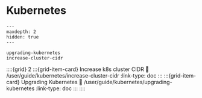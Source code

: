 # Kubernetes

```{toctree}
---
maxdepth: 2
hidden: true
---

upgrading-kubernetes
increase-cluster-cidr
```

::::{grid} 2
:::{grid-item-card} Increase k8s cluster CIDR
:link: /user/guide/kubernetes/increase-cluster-cidr
:link-type: doc
:::
:::{grid-item-card} Upgrading Kubernetes
:link: /user/guide/kubernetes/upgrading-kubernetes
:link-type: doc
:::
::::

